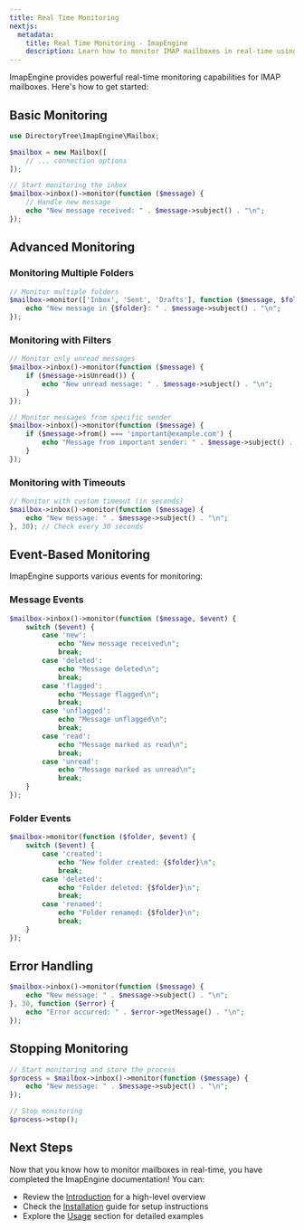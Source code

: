 ```yaml
---
title: Real Time Monitoring
nextjs:
  metadata:
    title: Real Time Monitoring - ImapEngine
    description: Learn how to monitor IMAP mailboxes in real-time using ImapEngine. Discover how to track new messages, folder changes, and handle events in your PHP application.
---
```


ImapEngine provides powerful real-time monitoring capabilities for IMAP mailboxes. Here's how to get started:

## Basic Monitoring

```php
use DirectoryTree\ImapEngine\Mailbox;

$mailbox = new Mailbox([
    // ... connection options
]);

// Start monitoring the inbox
$mailbox->inbox()->monitor(function ($message) {
    // Handle new message
    echo "New message received: " . $message->subject() . "\n";
});
```

## Advanced Monitoring

### Monitoring Multiple Folders

```php
// Monitor multiple folders
$mailbox->monitor(['Inbox', 'Sent', 'Drafts'], function ($message, $folder) {
    echo "New message in {$folder}: " . $message->subject() . "\n";
});
```

### Monitoring with Filters

```php
// Monitor only unread messages
$mailbox->inbox()->monitor(function ($message) {
    if ($message->isUnread()) {
        echo "New unread message: " . $message->subject() . "\n";
    }
});

// Monitor messages from specific sender
$mailbox->inbox()->monitor(function ($message) {
    if ($message->from() === 'important@example.com') {
        echo "Message from important sender: " . $message->subject() . "\n";
    }
});
```

### Monitoring with Timeouts

```php
// Monitor with custom timeout (in seconds)
$mailbox->inbox()->monitor(function ($message) {
    echo "New message: " . $message->subject() . "\n";
}, 30); // Check every 30 seconds
```

## Event-Based Monitoring

ImapEngine supports various events for monitoring:

### Message Events

```php
$mailbox->inbox()->monitor(function ($message, $event) {
    switch ($event) {
        case 'new':
            echo "New message received\n";
            break;
        case 'deleted':
            echo "Message deleted\n";
            break;
        case 'flagged':
            echo "Message flagged\n";
            break;
        case 'unflagged':
            echo "Message unflagged\n";
            break;
        case 'read':
            echo "Message marked as read\n";
            break;
        case 'unread':
            echo "Message marked as unread\n";
            break;
    }
});
```

### Folder Events

```php
$mailbox->monitor(function ($folder, $event) {
    switch ($event) {
        case 'created':
            echo "New folder created: {$folder}\n";
            break;
        case 'deleted':
            echo "Folder deleted: {$folder}\n";
            break;
        case 'renamed':
            echo "Folder renamed: {$folder}\n";
            break;
    }
});
```

## Error Handling

```php
$mailbox->inbox()->monitor(function ($message) {
    echo "New message: " . $message->subject() . "\n";
}, 30, function ($error) {
    echo "Error occurred: " . $error->getMessage() . "\n";
});
```

## Stopping Monitoring

```php
// Start monitoring and store the process
$process = $mailbox->inbox()->monitor(function ($message) {
    echo "New message: " . $message->subject() . "\n";
});

// Stop monitoring
$process->stop();
```

## Next Steps

Now that you know how to monitor mailboxes in real-time, you have completed the ImapEngine documentation! You can:

- Review the [Introduction](/docs/introduction) for a high-level overview
- Check the [Installation](/docs/installation) guide for setup instructions
- Explore the [Usage](/docs/usage) section for detailed examples
